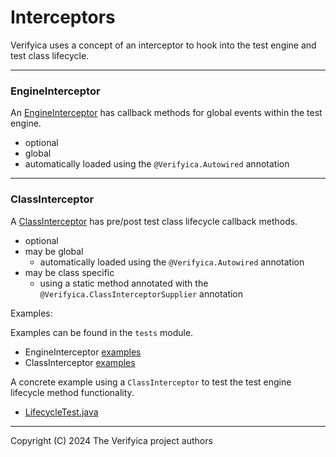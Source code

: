 # Interceptors

Verifyica uses a concept of an interceptor to hook into the test engine and test class lifecycle.

---

### EngineInterceptor

An [EngineInterceptor](api/src/main/java/org/verifyica/api/interceptor/engine/EngineInterceptor.java) has callback methods for global events within the test engine.

- optional
- global
- automatically loaded using the `@Verifyica.Autowired` annotation

---

### ClassInterceptor

A [ClassInterceptor](api/src/main/java/org/verifyica/api/interceptor/ClassInterceptor.java) has pre/post test class lifecycle callback methods.

- optional
- may be global
  - automatically loaded using the `@Verifyica.Autowired` annotation
- may be class specific
  - using a static method annotated with the `@Verifyica.ClassInterceptorSupplier` annotation


Examples:

Examples can be found in the `tests` module.

- EngineInterceptor [examples](tests/src/test/java/org/verifyica/test/interceptor/engine)
- ClassInterceptor [examples](tests/src/test/java/org/verifyica/test/interceptor)

A concrete example using a `ClassInterceptor` to test the test engine lifecycle method functionality.

- [LifecycleTest.java](tests/src/test/java/org/verifyica/test/LifecycleTest.java)

---

Copyright (C) 2024 The Verifyica project authors

